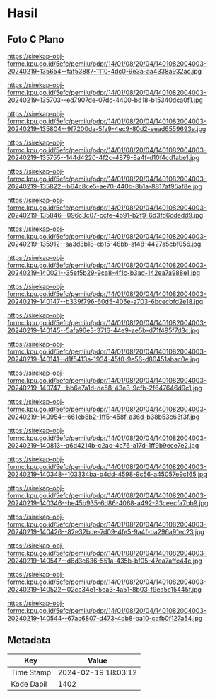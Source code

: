 # Hasil

## Foto C Plano

https://sirekap-obj-formc.kpu.go.id/5efc/pemilu/pdpr/14/01/08/20/04/1401082004003-20240219-135654--faf53887-1110-4dc0-9e3a-aa4338a932ac.jpg

https://sirekap-obj-formc.kpu.go.id/5efc/pemilu/pdpr/14/01/08/20/04/1401082004003-20240219-135703--ed7907de-07dc-4400-bd18-b15340dca0f1.jpg

https://sirekap-obj-formc.kpu.go.id/5efc/pemilu/pdpr/14/01/08/20/04/1401082004003-20240219-135804--9f7200da-5fa9-4ec9-80d2-eead6559693e.jpg

https://sirekap-obj-formc.kpu.go.id/5efc/pemilu/pdpr/14/01/08/20/04/1401082004003-20240219-135755--144d4220-4f2c-4879-8a4f-d10f4cd1abe1.jpg

https://sirekap-obj-formc.kpu.go.id/5efc/pemilu/pdpr/14/01/08/20/04/1401082004003-20240219-135822--b64c8ce5-ae70-440b-8b1a-8817af95af8e.jpg

https://sirekap-obj-formc.kpu.go.id/5efc/pemilu/pdpr/14/01/08/20/04/1401082004003-20240219-135846--096c3c07-ccfe-4b91-b2f9-6d3fd6cdedd9.jpg

https://sirekap-obj-formc.kpu.go.id/5efc/pemilu/pdpr/14/01/08/20/04/1401082004003-20240219-135912--aa3d3b18-cb15-48bb-af48-4427a5cbf056.jpg

https://sirekap-obj-formc.kpu.go.id/5efc/pemilu/pdpr/14/01/08/20/04/1401082004003-20240219-140021--35ef5b29-9ca8-4f1c-b3ad-142ea7a988e1.jpg

https://sirekap-obj-formc.kpu.go.id/5efc/pemilu/pdpr/14/01/08/20/04/1401082004003-20240219-140147--b339f796-60d5-405e-a703-6bcecbfd2e18.jpg

https://sirekap-obj-formc.kpu.go.id/5efc/pemilu/pdpr/14/01/08/20/04/1401082004003-20240219-140145--5afa96e3-3716-44e9-ae5b-d71f495f7d3c.jpg

https://sirekap-obj-formc.kpu.go.id/5efc/pemilu/pdpr/14/01/08/20/04/1401082004003-20240219-140141--d1f5413a-1934-45f0-9e56-d80451abac0e.jpg

https://sirekap-obj-formc.kpu.go.id/5efc/pemilu/pdpr/14/01/08/20/04/1401082004003-20240219-140747--bb6e7a1d-de58-43e3-9cfb-2f647646d9c1.jpg

https://sirekap-obj-formc.kpu.go.id/5efc/pemilu/pdpr/14/01/08/20/04/1401082004003-20240219-140954--661eb8b2-1ff5-458f-a36d-b38b53c63f3f.jpg

https://sirekap-obj-formc.kpu.go.id/5efc/pemilu/pdpr/14/01/08/20/04/1401082004003-20240219-140813--a6d4214b-c2ac-4c76-a17d-1ff9b9ece7e2.jpg

https://sirekap-obj-formc.kpu.go.id/5efc/pemilu/pdpr/14/01/08/20/04/1401082004003-20240219-140348--103334ba-b4dd-4598-9c56-a45057e9c165.jpg

https://sirekap-obj-formc.kpu.go.id/5efc/pemilu/pdpr/14/01/08/20/04/1401082004003-20240219-140346--be45b935-6d86-4068-a492-93ceecfa7bb9.jpg

https://sirekap-obj-formc.kpu.go.id/5efc/pemilu/pdpr/14/01/08/20/04/1401082004003-20240219-140426--82e32bde-7d09-4fe5-9a4f-ba296a91ec23.jpg

https://sirekap-obj-formc.kpu.go.id/5efc/pemilu/pdpr/14/01/08/20/04/1401082004003-20240219-140547--d6d3e636-551a-435b-bf05-47ea7affc44c.jpg

https://sirekap-obj-formc.kpu.go.id/5efc/pemilu/pdpr/14/01/08/20/04/1401082004003-20240219-140522--02cc34e1-5ea3-4a51-8b03-f9ea5c15445f.jpg

https://sirekap-obj-formc.kpu.go.id/5efc/pemilu/pdpr/14/01/08/20/04/1401082004003-20240219-140544--67ac6807-d473-4db8-ba10-cafb0f127a54.jpg


## Metadata

| Key        | Value               |
| ---------- | ------------------- |
| Time Stamp | 2024-02-19 18:03:12 |
| Kode Dapil | 1402                |



